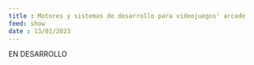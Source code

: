 ```yaml
---
title : Motores y sistemas de desarrollo para videojuegos' arcade
feed: show
date : 13/01/2023
---
```


EN DESARROLLO